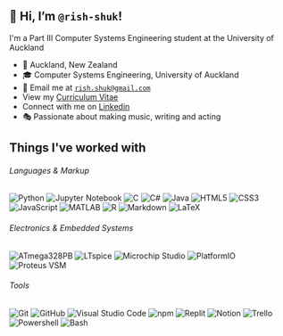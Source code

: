 ## 👋 Hi, I’m `@rish-shuk`!

I'm a Part III Computer Systems Engineering student at the University of Auckland
- 📍 Auckland, New Zealand
- 🎓 Computer Systems Engineering, University of Auckland
- 📧 Email me at [`rish.shuk@gmail.com`](mailto:rish.shuk@gmail.com)
- View my <a href = 'https://github.com/rish-shuk/cv/blob/319f1f34e8557a754d1d44c346a2daca6f6dc82e/Rishi%20Shukla%20-%20Technical%20Resume%20.pdf'> Curriculum Vitae</a>
- Connect with me on [Linkedin]("www.linkedin.com/in/rish-shuk")
- 🎭 Passionate about making music, writing and acting

<h2>Things I've worked with</h2>

###### Languages & Markup
![Python](https://img.shields.io/badge/Python-306998?style=for-the-badge&logo=python&logoColor=black)
![Jupyter Notebook](https://img.shields.io/badge/jupyter-%23FA0F00.svg?style=for-the-badge&logo=jupyter&logoColor=black)
![C](https://img.shields.io/badge/C-A8B9CC?style=for-the-badge&logo=c&logoColor=white)
![C#](https://img.shields.io/badge/c%23-%23239120.svg?style=for-the-badge&logo=c-sharp&logoColor=white)
![Java](https://img.shields.io/badge/Java-ED8B00?style=for-the-badge&logo=java&logoColor=white)
![HTML5](https://img.shields.io/badge/HTML5-E44D26?style=for-the-badge&logo=html5&logoColor=white)
![CSS3](https://img.shields.io/badge/CSS3-264DE4?style=for-the-badge&logo=css3&logoColor=white)
![JavaScript](https://img.shields.io/badge/JavaScript-F7DF1E?style=for-the-badge&logo=javascript&logoColor=black)
![MATLAB](https://img.shields.io/badge/MATLAB-004B87?style=for-the-badge)
![R](https://img.shields.io/badge/R-276DC3?style=for-the-badge&logo=r&logoColor=white)
![Markdown](https://img.shields.io/badge/Markdown-000000?style=for-the-badge&logo=markdown&logoColor=white)
![LaTeX](https://img.shields.io/badge/LaTeX-008080?style=for-the-badge&logo=latex&logoColor=white)

###### Electronics & Embedded Systems
![ATmega328PB](https://img.shields.io/badge/ATmega328PB-ed1b2d?style=for-the-badge)
![LTspice](https://img.shields.io/badge/LTspice-8E0A26?style=for-the-badge)
![Microchip Studio](https://img.shields.io/badge/Microchip_Studio-EE3233?style=for-the-badge)
![PlatformIO](https://img.shields.io/badge/PlatformIO-FF7F00?style=for-the-badge)
![Proteus VSM](https://img.shields.io/badge/Proteus_VSM-1C79B3?style=for-the-badge)

###### Tools
![Git](https://img.shields.io/badge/Git-F05133?style=for-the-badge&logo=git&logoColor=white)
![GitHub](https://img.shields.io/badge/GitHub-181717?style=for-the-badge&logo=github&logoColor=white)
![Visual Studio Code](https://img.shields.io/badge/Visual_Studio_Code-007ACC?style=for-the-badge&logo=visualstudiocode&logoColor=white)
![npm](https://img.shields.io/badge/npm-CB0000?style=for-the-badge&logo=npm&logoColor=white)
![Replit](https://img.shields.io/badge/Replit-56676E?style=for-the-badge&logo=replit&logoColor=white)
![Notion](https://img.shields.io/badge/Notion-000000?style=for-the-badge&logo=notion&logoColor=white)
![Trello](https://img.shields.io/badge/Trello-0052CC?style=for-the-badge&logo=trello&logoColor=white)
![Powershell](https://img.shields.io/badge/Powershell-2671BE?style=for-the-badge&logo=powershell&logoColor=white)
![Bash](https://img.shields.io/badge/GNU_Bash-4EAA25?style=for-the-badge&logo=gnubash&logoColor=white)

<!---
rish-shuk/rish-shuk is a ✨ special ✨ repository because its `README.md` (this file) appears on your GitHub profile.
You can click the Preview link to take a look at your changes.
--->
